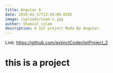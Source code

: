 ```yaml
---
title: Angular 6
date: 2019-02-17T13:34:00.638Z
image: /uploads/team-1.jpg
author: Shamiul islam
description: A IoT project Made By Angular.
---
```

Link: https://github.com/extinctCoder/iotProject_2

#  this is a project
